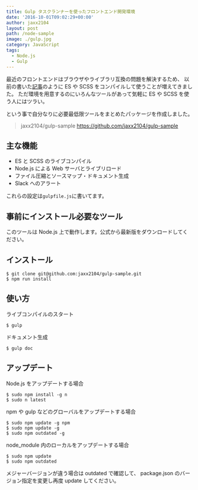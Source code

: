 ```yaml
---
title: Gulp タスクランナーを使ったフロントエンド開発環境
date: '2016-10-01T09:02:29+00:00'
author: jaxx2104
layout: post
path: /node-sample
image: ./gulp.jpg
category: JavaScript
tags:
  - Node.js
  - Gulp
---
```


最近のフロントエンドはブラウザやライブラリ互換の問題を解決するため、
以前の書いた[記事](https://jaxx2104.info/bebel-es2015/)のように ES や SCSS をコンパイルして使うことが増えてきました。
ただ環境を用意するのにいろんなツールがあって気軽に ES や SCSS を使う人にはツラい。

という事で自分なりに必要最低限ツールをまとめたパッケージを作成しました。

> jaxx2104/gulp-sample
> https://github.com/jaxx2104/gulp-sample

## 主な機能

- ES と SCSS のライブコンパイル
- Node.js による Web サーバとライブリロード
- ファイル圧縮とソースマップ・ドキュメント生成
- Slack へのアラート

これらの設定は`gulpfile.js`に書いてます。

## 事前にインストール必要なツール

このツールは Node.js 上で動作します。公式から最新版をダウンロードしてください。

<!--more-->

## インストール

```
$ git clone git@github.com:jaxx2104/gulp-sample.git
$ npm run install
```

## 使い方

ライブコンパイルのスタート

```
$ gulp
```

ドキュメント生成

```
$ gulp doc
```

## アップデート

Node.js をアップデートする場合

```
$ sudo npm install -g n
$ sudo n latest
```

npm や gulp などのグローバルをアップデートする場合

```
$ sudo npm update -g npm
$ sudo npm update -g
$ sudo npm outdated -g
```

node_module 内のローカルをアップデートする場合

```
$ sudo npm update
$ sudo npm outdated
```

メジャーバージョンが違う場合は outdated で確認して、
package.json のバージョン指定を変更し再度 update してください。
